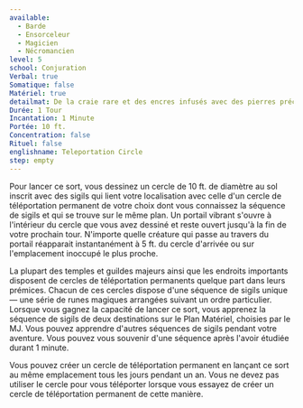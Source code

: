 ```yaml
---
available:
  - Barde
  - Ensorceleur
  - Magicien
  - Nécromancien
level: 5
school: Conjuration
Verbal: true
Somatique: false
Matériel: true
detailmat: De la craie rare et des encres infusés avec des pierres précieuses pour un total de 50 PO, que le sort consomme
Durée: 1 Tour
Incantation: 1 Minute
Portée: 10 ft.
Concentration: false
Rituel: false
englishname: Teleportation Circle
step: empty
---
```

Pour lancer ce sort, vous dessinez un cercle de 10 ft. de diamètre au sol inscrit avec des sigils qui lient votre localisation avec celle d'un cercle de téléportation permanent de votre choix dont vous connaissez la séquence de sigils et qui se trouve sur le même plan. Un portail vibrant s'ouvre à l'intérieur du cercle que vous avez dessiné et reste ouvert jusqu'à la fin de votre prochain tour. N'importe quelle créature qui passe au travers du portail réapparait instantanément à 5 ft. du cercle d'arrivée ou sur l'emplacement inoccupé le plus proche.

La plupart des temples et guildes majeurs ainsi que les endroits importants disposent de cercles de téléportation permanents quelque part dans leurs prémices. Chacun de ces cercles dispose d'une séquence de sigils unique — une série de runes magiques arrangées suivant un ordre particulier. Lorsque vous gagnez la capacité de lancer ce sort, vous apprenez la séquence de sigils de deux destinations sur le Plan Matériel, choisies par le MJ. Vous pouvez apprendre d'autres séquences de sigils pendant votre aventure. Vous pouvez vous souvenir d'une séquence après l'avoir étudiée durant 1 minute.

Vous pouvez créer un cercle de téléportation permanent en lançant ce sort au même emplacement tous les jours pendant un an. Vous ne devez pas utiliser le cercle pour vous téléporter lorsque vous essayez de créer un cercle de téléportation permanent de cette manière.
